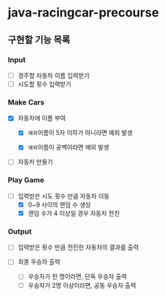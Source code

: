 # java-racingcar-precourse

## 구현할 기능 목록

### Input
- [ ] 경주할 자동차 이름 입력받기
- [ ] 시도할 횟수 입력받기

### Make Cars
- [x] 자동차에 이름 부여
  - [x] `예외`이름이 5자 이하가 아니라면 예외 발생
  - [x] `예외`이름이 공백이라면 예외 발생


- [ ] 자동차 만들기

### Play Game
- [ ] 입력받은 시도 횟수 만큼 자동차 이동
  - [x] 0~9 사이의 랜덤 수 생성
  - [x] 랜덤 수가 4 이상일 경우 자동차 전진

### Output
- [ ] 입력받은 횟수 만큼 전진한 자동차의 결과를 출력


- [ ] 최종 우승자 출력
  - [ ] 우승자가 한 명이라면, 단독 우승자 출력
  - [ ] 우승자가 2명 이상이라면, 공동 우승자 출력